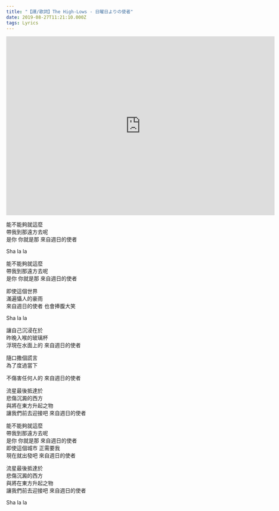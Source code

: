 ```yaml
---
title: "【譯/歌詞】The High-Lows - 日曜日よりの使者"
date: 2019-08-27T11:21:10.000Z
tags: Lyrics
---
```


<iframe width="720" height="480" src="https://www.youtube.com/embed/9GzQI_GOMoU" frameborder="0" allow="accelerometer; autoplay; clipboard-write; encrypted-media; gyroscope; picture-in-picture" allowfullscreen></iframe>

能不能夠就這麼
<br>帶我到那遠方去呢
<br>是你 你就是那 來自週日的使者

Sha la la

能不能夠就這麼
<br>帶我到那遠方去呢
<br>是你 你就是那 來自週日的使者

即使這個世界
<br>滿遍懾人的豪雨
<br>來自週日的使者 也會捧腹大笑

Sha la la

讓自己沉浸在於
<br>昨晚入喉的玻璃杯
<br>浮現在水面上的 來自週日的使者

隨口撒個謊言
<br>為了度過當下

不傷害任何人的 來自週日的使者

流星最後抵達於
<br>悲傷沉澱的西方
<br>與將在東方升起之物
<br>讓我們前去迎接吧 來自週日的使者

能不能夠就這麼
<br>帶我到那遠方去呢
<br>是你 你就是那 來自週日的使者
<br>即使這個城市 正需要我
<br>現在就出發吧 來自週日的使者

流星最後抵達於
<br>悲傷沉澱的西方
<br>與將在東方升起之物
<br>讓我們前去迎接吧 來自週日的使者

Sha la la
